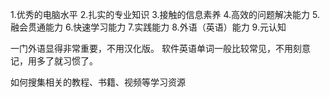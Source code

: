 1.优秀的电脑水平
2.扎实的专业知识
3.接触的信息素养
4.高效的问题解决能力
5.融会贯通能力
6.快速学习能力
7.实践能力
8.外语（英语）能力
9.元认知

一门外语显得非常重要，不用汉化版。
软件英语单词一般比较常见，不用刻意记，用多了就习惯了。

如何搜集相关的教程、书籍、视频等学习资源
